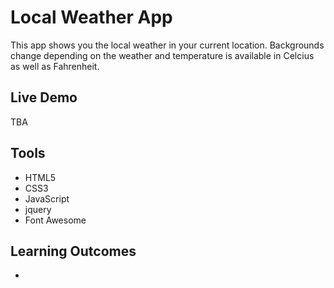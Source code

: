 # Local Weather App

This app shows you the local weather in your current location.  Backgrounds change depending on the weather and temperature is available in Celcius as well as Fahrenheit.

## Live Demo

TBA

## Tools
- HTML5
- CSS3
- JavaScript
- jquery
- Font Awesome

## Learning Outcomes

-
